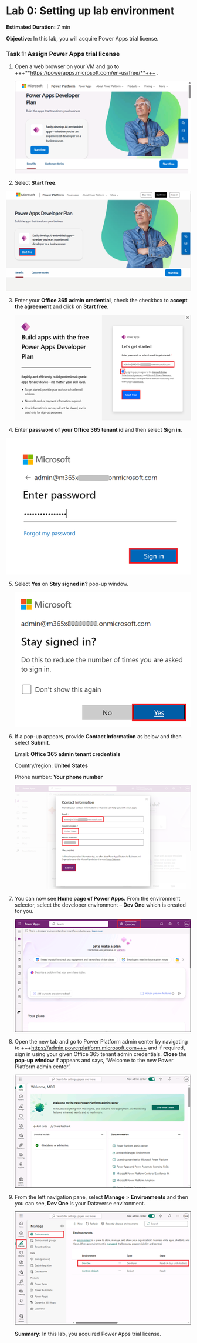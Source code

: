 # **Lab 0: Setting up lab environment**

**Estimated Duration:** 7 min

**Objective:** In this lab, you will acquire Power Apps trial license.

### **Task 1: Assign** **Power Apps trial license** 

1.  Open a web browser on your VM and go to
    +++**https://powerapps.microsoft.com/en-us/free/**+++ .

     ![](./media/image1.png)

2.  Select **Start free**.

   ![A person with his arms crossed Description automatically generated](./media/image2.png)

3.  Enter your **Office 365 admin credential**, check the checkbox to
    **accept the agreement** and click on **Start free**.

    ![](./media/image3.png)

4.  Enter **password of your Office 365 tenant id** and then select
    **Sign in**.

   ![A login box with a blue box and red box with black text Description automatically generated](./media/image4.png)

5.  Select **Yes** on **Stay signed in?** pop-up window.

     ![A screenshot of a computer error Description automatically generated](./media/image5.png)

6.  If a pop-up appears, provide **Contact Information** as below and then
    select **Submit**.

     Email: **Office 365 admin tenant credentials**
    
     Country/region: **United States**
    
     Phone number: **Your phone number**

    ![A screenshot of a computer Description automatically generated](./media/image6.png)

7.  You can now see **Home page of Power Apps.** From the environment
    selector, select the developer environment – **Dev One** which is
    created for you.

     ![A screenshot of a computer Description automatically generated](./media/image1.7.png)

8.  Open the new tab and go to Power Platform admin center by navigating
    to +++https://admin.powerplatform.microsoft.com+++ and if required, sign
    in using your given Office 365 tenant admin credentials. **Close**
    the **pop-up window** if appears and says, ‘Welcome to the new Power Platform admin
    center’.

     ![](./media/image1.8.png)

9.  From the left navigation pane, select **Manage** > **Environments** and then you
    can see, **Dev One** is your Dataverse environment.

     ![A screenshot of a computer Description automatically generated](./media/image1.9.png)

     **Summary:** In this lab, you acquired Power Apps trial license.
